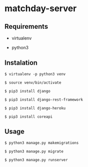 # matchday-server

## Requirements

* virtualenv

* python3


## Instalation
```
$ virtualenv -p python3 venv

$ source venv/bin/activate

$ pip3 install django

$ pip3 install django-rest-framework

$ pip3 install django-heroku

$ pip3 install coreapi
```
## Usage
```
$ python3 manage.py makemigrations

$ python3 manage.py migrate

$ python3 manage.py runserver
```
